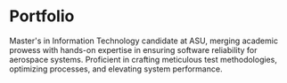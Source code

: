 # Portfolio
Master's in Information Technology candidate at ASU, merging academic prowess with hands-on expertise in ensuring software reliability for aerospace systems. Proficient in crafting meticulous test methodologies, optimizing processes, and elevating system performance.
